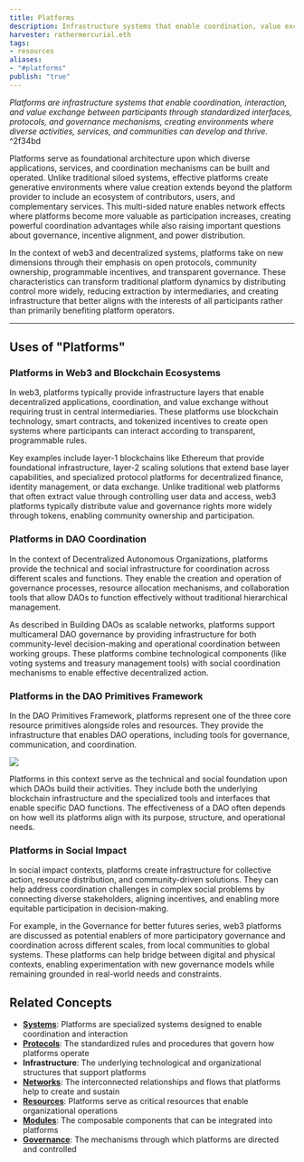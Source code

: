 ```yaml
---
title: Platforms
description: Infrastructure systems that enable coordination, value exchange, and service delivery through standardized interfaces and protocols
harvester: rathermercurial.eth
tags:
- resources 
aliases:
- "#platforms" 
publish: "true"
---
```


_Platforms are infrastructure systems that enable coordination, interaction, and value exchange between participants through standardized interfaces, protocols, and governance mechanisms, creating environments where diverse activities, services, and communities can develop and thrive._ ^2f34bd

Platforms serve as foundational architecture upon which diverse applications, services, and coordination mechanisms can be built and operated. Unlike traditional siloed systems, effective platforms create generative environments where value creation extends beyond the platform provider to include an ecosystem of contributors, users, and complementary services. This multi-sided nature enables network effects where platforms become more valuable as participation increases, creating powerful coordination advantages while also raising important questions about governance, incentive alignment, and power distribution.

In the context of web3 and decentralized systems, platforms take on new dimensions through their emphasis on open protocols, community ownership, programmable incentives, and transparent governance. These characteristics can transform traditional platform dynamics by distributing control more widely, reducing extraction by intermediaries, and creating infrastructure that better aligns with the interests of all participants rather than primarily benefiting platform operators.

---

## Uses of "Platforms"

### Platforms in Web3 and Blockchain Ecosystems

In web3, platforms typically provide infrastructure layers that enable decentralized applications, coordination, and value exchange without requiring trust in central intermediaries. These platforms use blockchain technology, smart contracts, and tokenized incentives to create open systems where participants can interact according to transparent, programmable rules.

Key examples include layer-1 blockchains like Ethereum that provide foundational infrastructure, layer-2 scaling solutions that extend base layer capabilities, and specialized protocol platforms for decentralized finance, identity management, or data exchange. Unlike traditional web platforms that often extract value through controlling user data and access, web3 platforms typically distribute value and governance rights more widely through tokens, enabling community ownership and participation.

### Platforms in DAO Coordination

In the context of Decentralized Autonomous Organizations, platforms provide the technical and social infrastructure for coordination across different scales and functions. They enable the creation and operation of governance processes, resource allocation mechanisms, and collaboration tools that allow DAOs to function effectively without traditional hierarchical management.

As described in Building DAOs as scalable networks, platforms support multicameral DAO governance by providing infrastructure for both community-level decision-making and operational coordination between working groups. These platforms combine technological components (like voting systems and treasury management tools) with social coordination mechanisms to enable effective decentralized action.

### Platforms in the DAO Primitives Framework

In the DAO Primitives Framework, platforms represent one of the three core resource primitives alongside roles and resources. They provide the infrastructure that enables DAO operations, including tools for governance, communication, and coordination.

![](tags/primitives.md#^83b042)

Platforms in this context serve as the technical and social foundation upon which DAOs build their activities. They include both the underlying blockchain infrastructure and the specialized tools and interfaces that enable specific DAO functions. The effectiveness of a DAO often depends on how well its platforms align with its purpose, structure, and operational needs.

### Platforms in Social Impact

In social impact contexts, platforms create infrastructure for collective action, resource distribution, and community-driven solutions. They can help address coordination challenges in complex social problems by connecting diverse stakeholders, aligning incentives, and enabling more equitable participation in decision-making.

For example, in the Governance for better futures series, web3 platforms are discussed as potential enablers of more participatory governance and coordination across different scales, from local communities to global systems. These platforms can help bridge between digital and physical contexts, enabling experimentation with new governance models while remaining grounded in real-world needs and constraints.

## Related Concepts

- **[Systems](tags/systems.md)**: Platforms are specialized systems designed to enable coordination and interaction
- **[Protocols](tags/protocols.md)**: The standardized rules and procedures that govern how platforms operate
- **Infrastructure**: The underlying technological and organizational structures that support platforms
- **[Networks](tags/networks.md)**: The interconnected relationships and flows that platforms help to create and sustain
- **[Resources](tags/resources.md)**: Platforms serve as critical resources that enable organizational operations
- **[Modules](tags/modules.md)**: The composable components that can be integrated into platforms
- **[Governance](tags/governance.md)**: The mechanisms through which platforms are directed and controlled